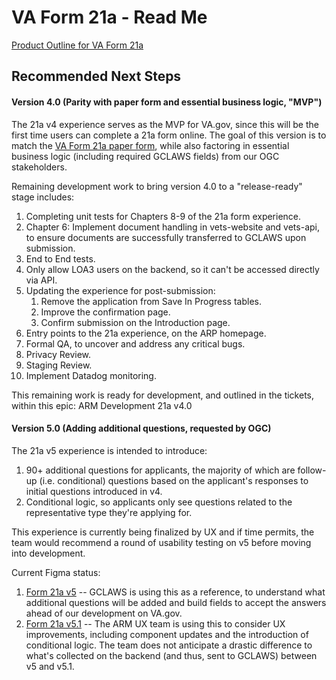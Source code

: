 # VA Form 21a - Read Me

[Product Outline for VA Form 21a](https://github.com/department-of-veterans-affairs/va.gov-team/blob/master/products/accredited-representative-facing/product-info/21a/product-outline-21a.md)

## **Recommended Next Steps**

#### Version 4.0 (Parity with paper form and essential business logic, "MVP")

The 21a v4 experience serves as the MVP for VA.gov, since this will be the first time users can complete a 21a form online. The goal of this version is to match the [VA Form 21a paper form](https://www.va.gov/vaforms/va/pdf/va21a.pdf), while also factoring in essential business logic (including required GCLAWS fields) from our OGC stakeholders. 

Remaining development work to bring version 4.0 to a "release-ready" stage includes:
1. Completing unit tests for Chapters 8-9 of the 21a form experience.
2. Chapter 6: Implement document handling in vets-website and vets-api, to ensure documents are successfully transferred to GCLAWS upon submission.
3. End to End tests.
4. Only allow LOA3 users on the backend, so it can't be accessed directly via API.
5. Updating the experience for post-submission:
   1. Remove the application from Save In Progress tables.
   2. Improve the confirmation page.
   3. Confirm submission on the Introduction page.
6. Entry points to the 21a experience, on the ARP homepage.
7. Formal QA, to uncover and address any critical bugs.
8. Privacy Review.
9. Staging Review.
10. Implement Datadog monitoring.

This remaining work is ready for development, and outlined in the tickets, within this epic: ARM Development 21a v4.0

#### Version 5.0 (Adding additional questions, requested by OGC) 

The 21a v5 experience is intended to introduce:
1. 90+ additional questions for applicants, the majority of which are follow-up (i.e. conditional) questions based on the applicant's responses to initial questions introduced in v4.
2. Conditional logic, so applicants only see questions related to the representative type they're applying for.

This experience is currently being finalized by UX and if time permits, the team would recommend a round of usability testing on v5 before moving into development.

Current Figma status:
1. [Form 21a v5](https://www.figma.com/design/2afIGOMII0uRI5ck1dWo1w/ARF---Form-21a---Apply-for-Accreditation--CA---Attorneys-?node-id=1026-23089&p=f&t=Gw5noDTyr2O67EmE-0) -- GCLAWS is using this as a reference, to understand what additional questions will be added and build fields to accept the answers ahead of our development on VA.gov.
2. [Form 21a v5.1](https://www.figma.com/design/2afIGOMII0uRI5ck1dWo1w/ARF---Form-21a---Apply-for-Accreditation--CA---Attorneys-?node-id=1026-23089&p=f&t=Gw5noDTyr2O67EmE-0) -- The ARM UX team is using this to consider UX improvements, including component updates and the introduction of conditional logic. The team does not anticipate a drastic difference to what's collected on the backend (and thus, sent to GCLAWS) between v5 and v5.1.
